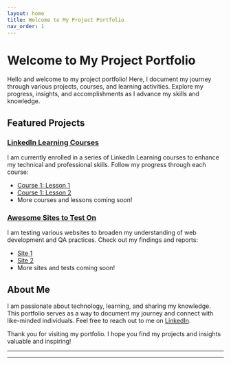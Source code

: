```yaml
---
layout: home
title: Welcome to My Project Portfolio
nav_order: 1
---
```


# Welcome to My Project Portfolio

Hello and welcome to my project portfolio! Here, I document my journey through various projects, courses, and learning activities. Explore my progress, insights, and accomplishments as I advance my skills and knowledge.

## Featured Projects

### [LinkedIn Learning Courses](projects/linkedin-learning/)
I am currently enrolled in a series of LinkedIn Learning courses to enhance my technical and professional skills. Follow my progress through each course:

- [Course 1: Lesson 1](/2024/07/11/course-1-lesson-1)
- [Course 1: Lesson 2](/2024/07/12/course-1-lesson-2)
- More courses and lessons coming soon!

### [Awesome Sites to Test On](projects/awesome-sites/)
I am testing various websites to broaden my understanding of web development and QA practices. Check out my findings and reports:

- [Site 1](/2024/07/11/site-1)
- [Site 2](/2024/07/12/site-2)
- More sites and tests coming soon!

<!-- ## Recent Blog Posts

{% assign posts = site.posts | sort: 'date' | reverse %}
{% for post in posts limit: 5 %}
- [{{ post.title }}]({{ post.url }})
{% endfor %} -->

## About Me

I am passionate about technology, learning, and sharing my knowledge. This portfolio serves as a way to document my journey and connect with like-minded individuals. Feel free to reach out to me on [LinkedIn](https://www.linkedin.com/).

Thank you for visiting my portfolio. I hope you find my projects and insights valuable and inspiring!

---

<!-- {% include footer.html %}
-->
---
